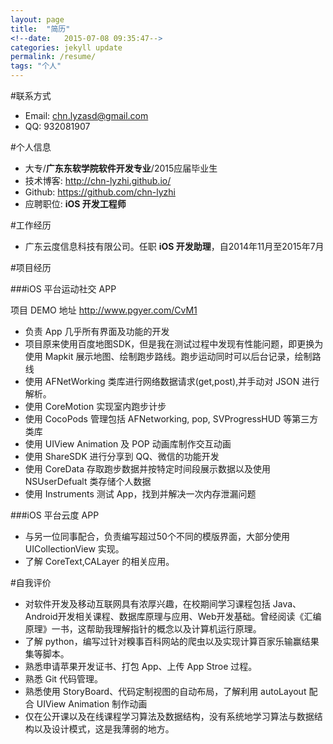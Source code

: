 ```yaml
---
layout: page
title:  "简历"
<!--date:   2015-07-08 09:35:47-->
categories: jekyll update
permalink: /resume/
tags: "个人"
---
```


<!--#刘一智-->

#联系方式
<!--- 手机: 13692589562-->
- Email: chn.lyzasd@gmail.com
- QQ: 932081907

#个人信息
<!--- **刘一智**/男/1992-->
- 大专/**广东东软学院软件开发专业**/2015应届毕业生
- 技术博客: <http://chn-lyzhi.github.io/>
- Github: <https://github.com/chn-lyzhi>
- 应聘职位: **iOS 开发工程师**

#工作经历

- 广东云度信息科技有限公司。任职 **iOS 开发助理**，自2014年11月至2015年7月

#项目经历

###iOS 平台运动社交 APP

项目 DEMO 地址 <http://www.pgyer.com/CvM1>

* 负责 App 几乎所有界面及功能的开发
* 项目原来使用百度地图SDK，但是我在测试过程中发现有性能问题，即更换为使用 Mapkit 展示地图、绘制跑步路线。跑步运动同时可以后台记录，绘制路线
* 使用 AFNetWorking 类库进行网络数据请求(get,post),并手动对 JSON 进行解析。
* 使用 CoreMotion 实现室内跑步计步
* 使用 CocoPods 管理包括 AFNetworking, pop, SVProgressHUD 等第三方类库
* 使用 UIView Animation 及 POP 动画库制作交互动画
* 使用 ShareSDK 进行分享到 QQ、微信的功能开发
* 使用 CoreData 存取跑步数据并按特定时间段展示数据以及使用 NSUserDefualt 类存储个人数据
* 使用 Instruments 测试 App，找到并解决一次内存泄漏问题

###iOS 平台云度 APP

* 与另一位同事配合，负责编写超过50个不同的模版界面，大部分使用 UICollectionView 实现。
* 了解 CoreText,CALayer 的相关应用。

<!--项目总结：
-->

#自我评价

* 对软件开发及移动互联网具有浓厚兴趣，在校期间学习课程包括 Java、Android开发相关课程、数据库原理与应用、Web开发基础。曾经阅读《汇编原理》一书，这帮助我理解指针的概念以及计算机运行原理。
* 了解 python，编写过针对糗事百科网站的爬虫以及实现计算百家乐输赢结果集等脚本。
* 熟悉申请苹果开发证书、打包 App、上传 App Stroe 过程。
* 熟悉 Git 代码管理。
* 熟悉使用 StoryBoard、代码定制视图的自动布局，了解利用 autoLayout 配合 UIView Animation 制作动画
* 仅在公开课以及在线课程学习算法及数据结构，没有系统地学习算法与数据结构以及设计模式，这是我薄弱的地方。